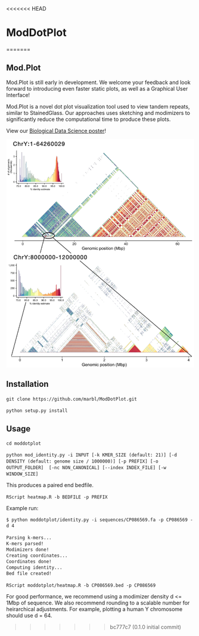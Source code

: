 <<<<<<< HEAD
# ModDotPlot
=======
## Mod.Plot

Mod.Plot is still early in development. We welcome your feedback and look forward to introducing even faster static plots, as well as a Graphical User Interface!

Mod.Plot is a novel dot plot visualization tool used to view tandem repeats, similar to StainedGlass. Our approaches uses sketching and modimizers to significantly reduce the computational time to produce these plots.

View our [Biological Data Science poster](https://docs.google.com/presentation/d/1SR833K-a2alIDtXVuyav_y33SVZ-0N3x/edit?usp=sharing&ouid=116747761671966787462&rtpof=true&sd=true)!

![](images/chrY_levels.png)

## Installation

`git clone https://github.com/marbl/ModDotPlot.git`

`python setup.py install`

## Usage

`cd moddotplot`

`python mod_identity.py -i INPUT [-k KMER_SIZE (default: 21)] [-d DENSITY (default: genome size / 1000000)] [-p PREFIX] [-o OUTPUT_FOLDER]  [-nc NON_CANONICAL] [--index INDEX_FILE] [-w WINDOW_SIZE]`

This produces a paired end bedfile. 

`RScript heatmap.R -b BEDFILE -p PREFIX`

Example run:

```
$ python moddotplot/identity.py -i sequences/CP086569.fa -p CP086569 -d 4

Parsing k-mers...
K-mers parsed!
Modimizers done!
Creating coordinates...
Coordinates done!
Computing identity...
Bed file created!

RScript moddotplot/heatmap.R -b CP086569.bed -p CP086569
```

For good performance, we recommend using a modimizer density d <= 1Mbp of sequence. We also recommend rounding to a scalable number for heirarchical adjustments. For example, plotting a human Y chromosome should use d = 64.
>>>>>>> bc777c7 (0.1.0 initial commit)
